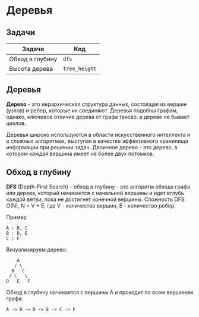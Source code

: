 # Деревья

## Задачи

| Задача          | Код           |
|-----------------|---------------|
| Обход в глубину | `dfs`         |
| Высота дерева   | `tree_height` |

## Деревья

**Дерево** - это иерархическая структура данных, состоящая из вершин (узлов) и ребер, которые их соединяют.
Деревья подобны графам, однако, ключевое отличие дерева от графа таково: в дереве не бывает циклов.

Деревья широко используются в области искусственного интеллекта и в сложных алгоритмах, выступая в качестве эффективного
хранилища информации при решении задач.
Двоичное дерево - это дерево, в котором каждая вершина имеет не более двух потомков.

## Обход в глубину

**DFS** (Depth-First Search) - обход в глубину - это алгоритм обхода графа или дерева, который начинается с начальной
вершины и идет вглубь каждой ветви, пока не достигнет конечной вершины.
Сложность DFS: O(N), N = V + E, где V - количество вершин, E - количество ребер.

Пример

```text
A : B, C
B : D, E
C : F
```

Визуализируем дерево:

```text
    A
   / \
  B   C
 / \   \
D   E   F
```

Обход в глубину начинается с вершины A и проходит по всем вершинам графа:

```text
A -> B -> D -> E -> C -> F
```
